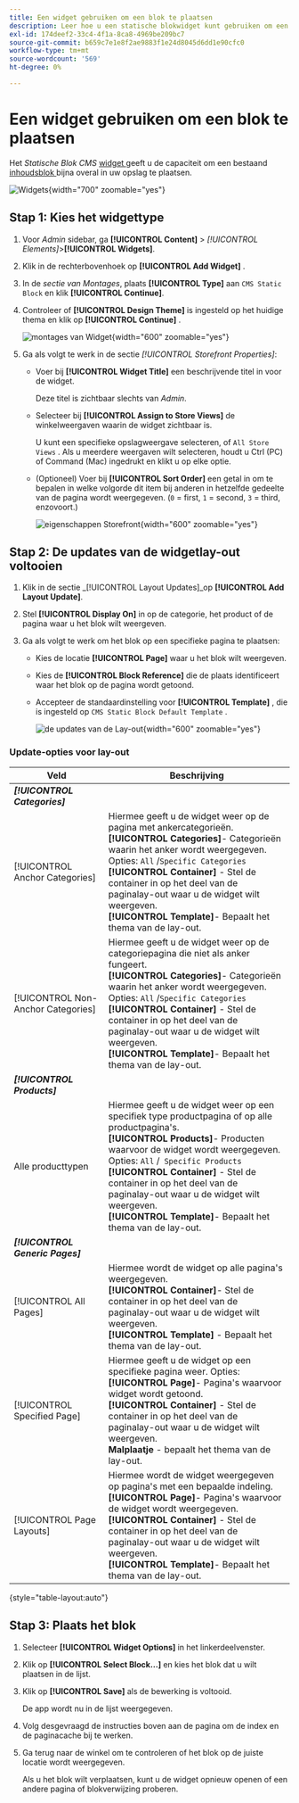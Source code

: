 ```yaml
---
title: Een widget gebruiken om een blok te plaatsen
description: Leer hoe u een statische blokwidget kunt gebruiken om een bestaande inhoud vrijwel overal in uw winkel te plaatsen.
exl-id: 174deef2-33c4-4f1a-8ca8-4969be209bc7
source-git-commit: b659c7e1e8f2ae9883f1e24d8045d6dd1e90cfc0
workflow-type: tm+mt
source-wordcount: '569'
ht-degree: 0%

---
```


# Een widget gebruiken om een blok te plaatsen

Het _Statische Blok CMS_ [ widget ](widgets.md) geeft u de capaciteit om een bestaand [ inhoudsblok ](blocks.md) bijna overal in uw opslag te plaatsen.

![ Widgets ](./assets/widgets.png){width="700" zoomable="yes"}

## Stap 1: Kies het widgettype

1. Voor _Admin_ sidebar, ga **[!UICONTROL Content]** > _[!UICONTROL Elements]_>**[!UICONTROL Widgets]**.

1. Klik in de rechterbovenhoek op **[!UICONTROL Add Widget]** .

1. In de _sectie van Montages_, plaats **[!UICONTROL Type]** aan `CMS Static Block` en klik **[!UICONTROL Continue]**.

1. Controleer of **[!UICONTROL Design Theme]** is ingesteld op het huidige thema en klik op **[!UICONTROL Continue]** .

   ![ montages van Widget ](./assets/widget-settings.png){width="600" zoomable="yes"}

1. Ga als volgt te werk in de sectie _[!UICONTROL Storefront Properties]_:

   - Voer bij **[!UICONTROL Widget Title]** een beschrijvende titel in voor de widget.

     Deze titel is zichtbaar slechts van _Admin_.

   - Selecteer bij **[!UICONTROL Assign to Store Views]** de winkelweergaven waarin de widget zichtbaar is.

     U kunt een specifieke opslagweergave selecteren, of `All Store Views` . Als u meerdere weergaven wilt selecteren, houdt u Ctrl (PC) of Command (Mac) ingedrukt en klikt u op elke optie.

   - (Optioneel) Voer bij **[!UICONTROL Sort Order]** een getal in om te bepalen in welke volgorde dit item bij anderen in hetzelfde gedeelte van de pagina wordt weergegeven. (`0` = first, `1` = second, `3` = third, enzovoort.)

     ![ eigenschappen Storefront ](./assets/widget-storefront-properties.png){width="600" zoomable="yes"}

## Stap 2: De updates van de widgetlay-out voltooien

1. Klik in de sectie _[!UICONTROL Layout Updates]_op **[!UICONTROL Add Layout Update]**.

1. Stel **[!UICONTROL Display On]** in op de categorie, het product of de pagina waar u het blok wilt weergeven.

1. Ga als volgt te werk om het blok op een specifieke pagina te plaatsen:

   - Kies de locatie **[!UICONTROL Page]** waar u het blok wilt weergeven.

   - Kies de **[!UICONTROL Block Reference]** die de plaats identificeert waar het blok op de pagina wordt getoond.

   - Accepteer de standaardinstelling voor **[!UICONTROL Template]** , die is ingesteld op `CMS Static Block Default Template` .

     ![ de updates van de Lay-out ](./assets/widget-layout-update-home-page.png){width="600" zoomable="yes"}

### Update-opties voor lay-out

| Veld | Beschrijving |
|--- |--- |
| **_[!UICONTROL Categories]_** |  |
| [!UICONTROL Anchor Categories] | Hiermee geeft u de widget weer op de pagina met ankercategorieën.<br/>**[!UICONTROL Categories]**- Categorieën waarin het anker wordt weergegeven. Opties: `All` /`Specific Categories`<br/>**[!UICONTROL Container]** - Stel de container in op het deel van de paginalay-out waar u de widget wilt weergeven.<br/>**[!UICONTROL Template]**- Bepaalt het thema van de lay-out. |
| [!UICONTROL Non-Anchor Categories] | Hiermee geeft u de widget weer op de categoriepagina die niet als anker fungeert.<br/>**[!UICONTROL Categories]**- Categorieën waarin het anker wordt weergegeven. Opties: `All` /`Specific Categories`<br/>**[!UICONTROL Container]** - Stel de container in op het deel van de paginalay-out waar u de widget wilt weergeven.<br/>**[!UICONTROL Template]**- Bepaalt het thema van de lay-out. |
| **_[!UICONTROL Products]_** |  |
| Alle producttypen | Hiermee geeft u de widget weer op een specifiek type productpagina of op alle productpagina&#39;s. <br/>**[!UICONTROL Products]**- Producten waarvoor de widget wordt weergegeven. Opties: `All` /` Specific Products`<br/>**[!UICONTROL Container]** - Stel de container in op het deel van de paginalay-out waar u de widget wilt weergeven.<br/>**[!UICONTROL Template]**- Bepaalt het thema van de lay-out. |
| **_[!UICONTROL Generic Pages]_** |  |
| [!UICONTROL All Pages] | Hiermee wordt de widget op alle pagina&#39;s weergegeven. <br/>**[!UICONTROL Container]**- Stel de container in op het deel van de paginalay-out waar u de widget wilt weergeven.<br/>**[!UICONTROL Template]** - Bepaalt het thema van de lay-out. |
| [!UICONTROL Specified Page] | Hiermee geeft u de widget op een specifieke pagina weer. Opties:<br/>**[!UICONTROL Page]**- Pagina&#39;s waarvoor widget wordt getoond.<br/>**[!UICONTROL Container]** - Stel de container in op het deel van de paginalay-out waar u de widget wilt weergeven.<br/>**Malplaatje** - bepaalt het thema van de lay-out. |
| [!UICONTROL Page Layouts] | Hiermee wordt de widget weergegeven op pagina&#39;s met een bepaalde indeling. <br/>**[!UICONTROL Page]**- Pagina&#39;s waarvoor de widget wordt weergegeven.<br/>**[!UICONTROL Container]** - Stel de container in op het deel van de paginalay-out waar u de widget wilt weergeven.<br/>**[!UICONTROL Template]**- Bepaalt het thema van de lay-out. |

{style="table-layout:auto"}

## Stap 3: Plaats het blok

1. Selecteer **[!UICONTROL Widget Options]** in het linkerdeelvenster.

1. Klik op **[!UICONTROL Select Block…]** en kies het blok dat u wilt plaatsen in de lijst.

1. Klik op **[!UICONTROL Save]** als de bewerking is voltooid.

   De app wordt nu in de lijst weergegeven.

1. Volg desgevraagd de instructies boven aan de pagina om de index en de paginacache bij te werken.

1. Ga terug naar de winkel om te controleren of het blok op de juiste locatie wordt weergegeven.

   Als u het blok wilt verplaatsen, kunt u de widget opnieuw openen of een andere pagina of blokverwijzing proberen.
